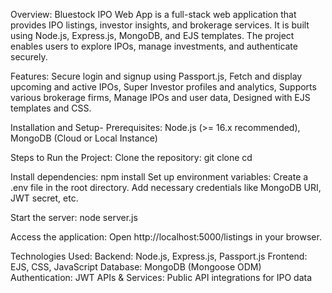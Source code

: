 Overview:
Bluestock IPO Web App is a full-stack web application that provides IPO listings, investor insights, and brokerage services. It is built using Node.js, Express.js, MongoDB, and EJS templates. The project enables users to explore IPOs, manage investments, and authenticate securely.

Features: Secure login and signup using Passport.js, Fetch and display upcoming and active IPOs, Super Investor profiles and analytics, Supports various brokerage firms, Manage IPOs and user data, Designed with EJS templates and CSS.

Installation and Setup- Prerequisites: Node.js (>= 16.x recommended), MongoDB (Cloud or Local Instance)

Steps to Run the Project: Clone the repository: git clone <your-repo-url> 
cd <project-folder>

Install dependencies: npm install
Set up environment variables:
Create a .env file in the root directory.
Add necessary credentials like MongoDB URI, JWT secret, etc.

Start the server:
node server.js

Access the application:
Open http://localhost:5000/listings in your browser.

Technologies Used:
Backend: Node.js, Express.js, Passport.js
Frontend: EJS, CSS, JavaScript
Database: MongoDB (Mongoose ODM)
Authentication: JWT
APIs & Services: Public API integrations for IPO data
